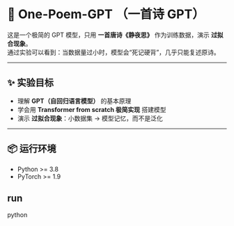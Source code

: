 # 🧠 One-Poem-GPT （一首诗 GPT）

这是一个极简的 GPT 模型，只用 **一首唐诗《静夜思》** 作为训练数据，演示 **过拟合现象**。  
通过实验可以看到：当数据量过小时，模型会“死记硬背”，几乎只能复述原诗。

---

## ✨ 实验目标
- 理解 **GPT（自回归语言模型）** 的基本原理  
- 学会用 **Transformer from scratch 极简实现** 搭建模型  
- 演示 **过拟合现象**：小数据集 → 模型记忆，而不是泛化

---

## 📦 运行环境
- Python >= 3.8
- PyTorch >= 1.9

## run
python 

